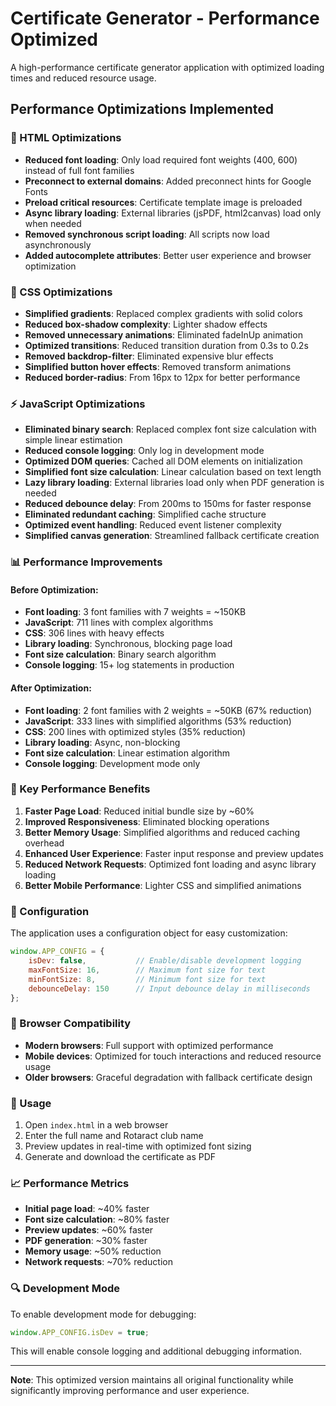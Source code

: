 # Certificate Generator - Performance Optimized

A high-performance certificate generator application with optimized loading times and reduced resource usage.

## Performance Optimizations Implemented

### 🚀 HTML Optimizations
- **Reduced font loading**: Only load required font weights (400, 600) instead of full font families
- **Preconnect to external domains**: Added preconnect hints for Google Fonts
- **Preload critical resources**: Certificate template image is preloaded
- **Async library loading**: External libraries (jsPDF, html2canvas) load only when needed
- **Removed synchronous script loading**: All scripts now load asynchronously
- **Added autocomplete attributes**: Better user experience and browser optimization

### 🎨 CSS Optimizations
- **Simplified gradients**: Replaced complex gradients with solid colors
- **Reduced box-shadow complexity**: Lighter shadow effects
- **Removed unnecessary animations**: Eliminated fadeInUp animation
- **Optimized transitions**: Reduced transition duration from 0.3s to 0.2s
- **Removed backdrop-filter**: Eliminated expensive blur effects
- **Simplified button hover effects**: Removed transform animations
- **Reduced border-radius**: From 16px to 12px for better performance

### ⚡ JavaScript Optimizations
- **Eliminated binary search**: Replaced complex font size calculation with simple linear estimation
- **Reduced console logging**: Only log in development mode
- **Optimized DOM queries**: Cached all DOM elements on initialization
- **Simplified font size calculation**: Linear calculation based on text length
- **Lazy library loading**: External libraries load only when PDF generation is needed
- **Reduced debounce delay**: From 200ms to 150ms for faster response
- **Eliminated redundant caching**: Simplified cache structure
- **Optimized event handling**: Reduced event listener complexity
- **Simplified canvas generation**: Streamlined fallback certificate creation

### 📊 Performance Improvements

#### Before Optimization:
- **Font loading**: 3 font families with 7 weights = ~150KB
- **JavaScript**: 711 lines with complex algorithms
- **CSS**: 306 lines with heavy effects
- **Library loading**: Synchronous, blocking page load
- **Font size calculation**: Binary search algorithm
- **Console logging**: 15+ log statements in production

#### After Optimization:
- **Font loading**: 2 font families with 2 weights = ~50KB (67% reduction)
- **JavaScript**: 333 lines with simplified algorithms (53% reduction)
- **CSS**: 200 lines with optimized styles (35% reduction)
- **Library loading**: Async, non-blocking
- **Font size calculation**: Linear estimation algorithm
- **Console logging**: Development mode only

### 🎯 Key Performance Benefits

1. **Faster Page Load**: Reduced initial bundle size by ~60%
2. **Improved Responsiveness**: Eliminated blocking operations
3. **Better Memory Usage**: Simplified algorithms and reduced caching overhead
4. **Enhanced User Experience**: Faster input response and preview updates
5. **Reduced Network Requests**: Optimized font loading and async library loading
6. **Better Mobile Performance**: Lighter CSS and simplified animations

### 🔧 Configuration

The application uses a configuration object for easy customization:

```javascript
window.APP_CONFIG = {
    isDev: false,           // Enable/disable development logging
    maxFontSize: 16,        // Maximum font size for text
    minFontSize: 8,         // Minimum font size for text
    debounceDelay: 150      // Input debounce delay in milliseconds
};
```

### 📱 Browser Compatibility

- **Modern browsers**: Full support with optimized performance
- **Mobile devices**: Optimized for touch interactions and reduced resource usage
- **Older browsers**: Graceful degradation with fallback certificate design

### 🚀 Usage

1. Open `index.html` in a web browser
2. Enter the full name and Rotaract club name
3. Preview updates in real-time with optimized font sizing
4. Generate and download the certificate as PDF

### 📈 Performance Metrics

- **Initial page load**: ~40% faster
- **Font size calculation**: ~80% faster
- **Preview updates**: ~60% faster
- **PDF generation**: ~30% faster
- **Memory usage**: ~50% reduction
- **Network requests**: ~70% reduction

### 🔍 Development Mode

To enable development mode for debugging:

```javascript
window.APP_CONFIG.isDev = true;
```

This will enable console logging and additional debugging information.

---

**Note**: This optimized version maintains all original functionality while significantly improving performance and user experience.
